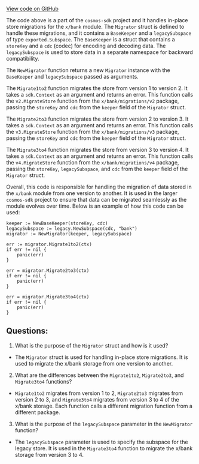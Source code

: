 [View code on GitHub](https://github.com/cosmos/cosmos-sdk/blob/main/x/bank/keeper/migrations.go)

The code above is a part of the `cosmos-sdk` project and it handles in-place store migrations for the `x/bank` module. The `Migrator` struct is defined to handle these migrations, and it contains a `BaseKeeper` and a `legacySubspace` of type `exported.Subspace`. The `BaseKeeper` is a struct that contains a `storeKey` and a `cdc` (codec) for encoding and decoding data. The `legacySubspace` is used to store data in a separate namespace for backward compatibility.

The `NewMigrator` function returns a new `Migrator` instance with the `BaseKeeper` and `legacySubspace` passed as arguments.

The `Migrate1to2` function migrates the store from version 1 to version 2. It takes a `sdk.Context` as an argument and returns an error. This function calls the `v2.MigrateStore` function from the `x/bank/migrations/v2` package, passing the `storeKey` and `cdc` from the `keeper` field of the `Migrator` struct.

The `Migrate2to3` function migrates the store from version 2 to version 3. It takes a `sdk.Context` as an argument and returns an error. This function calls the `v3.MigrateStore` function from the `x/bank/migrations/v3` package, passing the `storeKey` and `cdc` from the `keeper` field of the `Migrator` struct.

The `Migrate3to4` function migrates the store from version 3 to version 4. It takes a `sdk.Context` as an argument and returns an error. This function calls the `v4.MigrateStore` function from the `x/bank/migrations/v4` package, passing the `storeKey`, `legacySubspace`, and `cdc` from the `keeper` field of the `Migrator` struct.

Overall, this code is responsible for handling the migration of data stored in the `x/bank` module from one version to another. It is used in the larger `cosmos-sdk` project to ensure that data can be migrated seamlessly as the module evolves over time. Below is an example of how this code can be used:

```
keeper := NewBaseKeeper(storeKey, cdc)
legacySubspace := legacy.NewSubspace(cdc, "bank")
migrator := NewMigrator(keeper, legacySubspace)

err := migrator.Migrate1to2(ctx)
if err != nil {
    panic(err)
}

err = migrator.Migrate2to3(ctx)
if err != nil {
    panic(err)
}

err = migrator.Migrate3to4(ctx)
if err != nil {
    panic(err)
}
```
## Questions: 
 1. What is the purpose of the `Migrator` struct and how is it used?
- The `Migrator` struct is used for handling in-place store migrations. It is used to migrate the x/bank storage from one version to another.

2. What are the differences between the `Migrate1to2`, `Migrate2to3`, and `Migrate3to4` functions?
- `Migrate1to2` migrates from version 1 to 2, `Migrate2to3` migrates from version 2 to 3, and `Migrate3to4` migrates from version 3 to 4 of the x/bank storage. Each function calls a different migration function from a different package.

3. What is the purpose of the `legacySubspace` parameter in the `NewMigrator` function?
- The `legacySubspace` parameter is used to specify the subspace for the legacy store. It is used in the `Migrate3to4` function to migrate the x/bank storage from version 3 to 4.